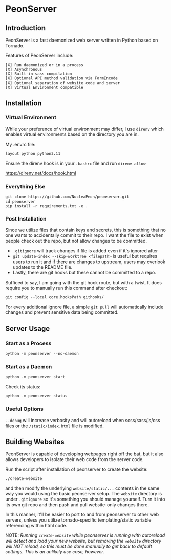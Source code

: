 PeonServer
==========

Introduction
------------

PeonServer is a fast daemonized web server written in Python based on Tornado.

Features of PeonServer include:

    [X] Run daemonized or in a process
    [X] Asynchronous
    [X] Built-in sass compilation
    [X] Optional API method validation via FormEncode
    [X] Optional separation of website code and server
    [X] Virtual Environment compatible
    
Installation
------------

### Virtual Environment


While your preference of virtual environment may differ, I use ``direnv`` which enables virtual environments based on the directory you are in.

My .envrc file:

```
layout python python3.11
```

Ensure the direnv hook is in your ``.bashrc`` file and run ``direnv allow``

https://direnv.net/docs/hook.html


### Everything Else

```
git clone https://github.com/NucleaPeon/peonserver.git
cd peonserver
pip install -r requirements.txt -e .
```

### Post Installation

Since we utilize files that contain keys and secrets, this is something that no one wants to accidentally commit to their repo.
I want the file to exist when people check out the repo, but not allow changes to be committed.

  - `.gitignore` will track changes if file is added even if it's ignored after
  - `git update-index --skip-worktree <filepath>` is useful but requires users to run it and if there are changes to upstream, users may overlook updates to the README file.
  - Lastly, there are git hooks but these cannot be committed to a repo.

Sufficed to say, I am going with the git hook route, but with a twist. It does require you to manually run this command after checkout:

```
git config --local core.hooksPath githooks/
```

For every additional ignore file, a simple ``git pull`` will automatically include changes and prevent sensitive data being committed.


Server Usage
------------

### Start as a Process

```
python -m peonserver --no-daemon
```

### Start as a Daemon

```
python -m peonserver start
```

Check its status:

```
python -m peonserver status
```


### Useful Options

``--debug`` will increase verbosity and will autoreload when scss/sass/js/css files or the ``/static/index.html`` file is modified.


Building Websites
-----------------

PeonServer is capable of developing webpages right off the bat, but it also allows developers to isolate their web code from the server code.

Run the script after installation of peonserver to create the website:

``./create-website``

and then modify the underlying ``website/static/...`` contents in the same way you would using the basic peonserver setup.
The ``website`` directory is under ``.gitignore`` so it's something you should manage yourself. Turn it into its own git repo and then push and pull website-only changes there.

In this manner, it'll be easier to port to and from peonserver to other web servers, unless you utilize tornado-specific templating/static variable referencing within html code.

NOTE: *Running ``create-website`` while peonserver is running with autoreload will detect and load your new website, but removing the ``website`` directory will NOT reload, so this must be done manually to get back to default settings. This is an unlikely use case, however.*

